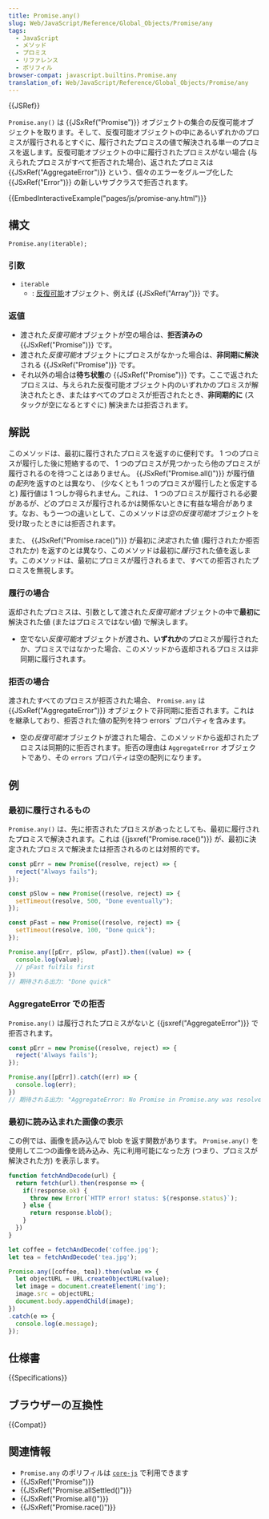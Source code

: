 ```yaml
---
title: Promise.any()
slug: Web/JavaScript/Reference/Global_Objects/Promise/any
tags:
  - JavaScript
  - メソッド
  - プロミス
  - リファレンス
  - ポリフィル
browser-compat: javascript.builtins.Promise.any
translation_of: Web/JavaScript/Reference/Global_Objects/Promise/any
---
```

{{JSRef}}

`Promise.any()` は {{JSxRef("Promise")}} オブジェクトの集合の反復可能オブジェクトを取ります。そして、反復可能オブジェクトの中にあるいずれかのプロミスが履行されるとすぐに、履行されたプロミスの値で解決される単一のプロミスを返します。反復可能オブジェクトの中に履行されたプロミスがない場合 (与えられたプロミスがすべて拒否された場合)、返されたプロミスは {{JSxRef("AggregateError")}} という、個々のエラーをグループ化した {{JSxRef("Error")}} の新しいサブクラスで拒否されます。

{{EmbedInteractiveExample("pages/js/promise-any.html")}}

## 構文

```
Promise.any(iterable);
```

### 引数

- `iterable`
  - : [反復可能](/ja/docs/Web/JavaScript/Reference/Iteration_protocols#反復可能_iterable_プロトコル)オブジェクト、例えば {{JSxRef("Array")}} です。

### 返値

- 渡された*反復可能*オブジェクトが空の場合は、**拒否済みの** {{JSxRef("Promise")}} です。
- 渡された*反復可能*オブジェクトにプロミスがなかった場合は、**非同期に解決**される {{JSxRef("Promise")}} です。
- それ以外の場合は**待ち状態**の {{JSxRef("Promise")}} です。ここで返されたプロミスは、与えられた反復可能オブジェクト内のいずれかのプロミスが解決されたとき、またはすべてのプロミスが拒否されたとき、**非同期的に** (スタックが空になるとすぐに) 解決または拒否されます。

## 解説

このメソッドは、最初に履行されたプロミスを返すのに便利です。 1 つのプロミスが履行した後に短絡するので、 1 つのプロミスが見つかったら他のプロミスが履行されるのを待つことはありません。 {{JSxRef("Promise.all()")}} が履行値の*配列*を返すのとは異なり、 (少なくとも 1 つのプロミスが履行したと仮定すると) 履行値は 1 つしか得られません。これは、 1 つのプロミスが履行される必要があるが、どのプロミスが履行されるかは関係ないときに有益な場合があります。なお、もう一つの違いとして、このメソッドは*空の反復可能*オブジェクトを受け取ったときには拒否されます。

また、 {{JSxRef("Promise.race()")}} が最初に*決定*された値 (履行されたか拒否されたか) を返すのとは異なり、このメソッドは最初に*履行*された値を返します。このメソッドは、最初にプロミスが履行されるまで、すべての拒否されたプロミスを無視します。

### 履行の場合

返却されたプロミスは、引数として渡された*反復可能*オブジェクトの中で**最初に**解決された値 (またはプロミスではない値) で解決します。

- 空でない*反復可能*オブジェクトが渡され、**いずれか**のプロミスが履行されたか、プロミスではなかった場合、このメソッドから返却されるプロミスは非同期に履行されます。

### 拒否の場合

渡されたすべてのプロミスが拒否された場合、 `Promise.any` は {{JSxRef("AggregateError")}} オブジェクトで非同期に拒否されます。これはを継承しており、拒否された値の配列を持つ errors` プロパティを含みます。

- 空の*反復可能*オブジェクトが渡された場合、このメソッドから返却されたプロミスは同期的に拒否されます。拒否の理由は `AggregateError` オブジェクトであり、その `errors` プロパティは空の配列になります。

## 例

### 最初に履行されるもの

`Promise.any()` は、先に拒否されたプロミスがあったとしても、最初に履行されたプロミスで解決されます。これは {{jsxref("Promise.race()")}} が、最初に決定されたプロミスで解決または拒否されるのとは対照的です。

```js
const pErr = new Promise((resolve, reject) => {
  reject("Always fails");
});

const pSlow = new Promise((resolve, reject) => {
  setTimeout(resolve, 500, "Done eventually");
});

const pFast = new Promise((resolve, reject) => {
  setTimeout(resolve, 100, "Done quick");
});

Promise.any([pErr, pSlow, pFast]).then((value) => {
  console.log(value);
  // pFast fulfils first
})
// 期待される出力: "Done quick"
```

### AggregateError での拒否

`Promise.any()` は履行されたプロミスがないと {{jsxref("AggregateError")}} で拒否されます。

```js
const pErr = new Promise((resolve, reject) => {
  reject('Always fails');
});

Promise.any([pErr]).catch((err) => {
  console.log(err);
})
// 期待される出力: "AggregateError: No Promise in Promise.any was resolved"
```

### 最初に読み込まれた画像の表示

この例では、画像を読み込んで blob を返す関数があります。 `Promise.any()` を使用して二つの画像を読み込み、先に利用可能になった方 (つまり、プロミスが解決された方) を表示します。

```js
function fetchAndDecode(url) {
  return fetch(url).then(response => {
    if(!response.ok) {
      throw new Error(`HTTP error! status: ${response.status}`);
    } else {
      return response.blob();
    }
  })
}

let coffee = fetchAndDecode('coffee.jpg');
let tea = fetchAndDecode('tea.jpg');

Promise.any([coffee, tea]).then(value => {
  let objectURL = URL.createObjectURL(value);
  let image = document.createElement('img');
  image.src = objectURL;
  document.body.appendChild(image);
})
.catch(e => {
  console.log(e.message);
});
```

## 仕様書

{{Specifications}}

## ブラウザーの互換性

{{Compat}}

## 関連情報

- `Promise.any` のポリフィルは [`core-js`](https://github.com/zloirock/core-js#ecmascript-promise) で利用できます
- {{JSxRef("Promise")}}
- {{JSxRef("Promise.allSettled()")}}
- {{JSxRef("Promise.all()")}}
- {{JSxRef("Promise.race()")}}
